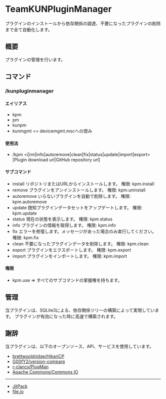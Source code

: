 # TeamKUNPluginManager

プラグインのインストールから依存関係の調達、不要になったプラグインの削除まで全て自動化します。

## 概要

プラグインの管理を行います。

## コマンド

### /kunpluginmanager

#### エイリアス

+ kpm
+ pm
+ kunpm
+ kunmgmt <= devicemgmt.mscへの恨み

#### 使用法

+ /kpm <i|rm|info|autoremove|clean|fix|status|update|import|export> [Plugin download url|GitHub repository url]

#### サブコマンド

+ install リポジトリまたはURLからインストールします。 権限: kpm.install
+ remove プラグインをアンインストールします。 権限: kpm.uninstall
+ autoremove いらないプラグインを自動で削除します。 権限: kpm.autoremove
+ update 既知プラグインデータセットをアップデートします。 権限: kpm.update
+ status 現在の状態を表示します。 権限: kpm.status
+ info プラグインの情報を取得します。 権限: kpm.info
+ fix エラーを修復します。メッセージがあった場合のみ実行してください。 権限: kpm.fix
+ clean 不要になったプラグインデータを削除します。 権限: kpm.clean
+ export プラグインをエクスポートします。 権限: kpm.export
+ import プラグインをインポートします。 権限: kpm.import

#### 権限

+ kpm.use => すべてのサブコマンドの掌握権を持ちます。

## 管理

当プラグインは、SQLite3による、依存関係ツリーの構築によって実現しています。 プラグインが有効になった時に高速で構築されます。

## 謝辞

当プラグインは、以下のオープンソース、API、サービスを使用しています。

+ [brettwooldridge/HikariCP](https://github.com/brettwooldridge/HikariCP)
+ [G00fY2/version-compare](https://github.com/G00fY2/version-compare)
+ [r-clancy/PlugMan](https://github.com/r-clancy/PlugMan)
+ [Apache Commons/Commons IO](https://commons.apache.org/proper/commons-io/)

---

+ [JitPack](https://jitpack.io/)
+ [file.io](https://file.io/)
